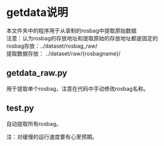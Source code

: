 # getdata说明   
本文件夹中的程序用于从录制的rosbag中提取原始数据  
注意：认为rosbag的存放地址和提取原始的存放地址都是固定的  
  rosbag存放：../dataset/rosbag_raw/  
  提取数据存放： ../dataset/raw/{rosbagname}/  
## getdata_raw.py
用于提取单个rosbag，注意在代码中手动修改rosbag名称。
## test.py  
自动提取所有rosbag。  
  
注：对缓慢的运行速度要有心里预期。
